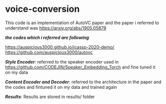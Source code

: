 # voice-conversion

This code is an implementation of AutoVC paper and the paper i referred to understand was
https://arxiv.org/abs/1905.05879


 ***the codes which i referred are following*** 


https://auspicious3000.github.io/icassp-2020-demo/
https://github.com/auspicious3000/autovc


 ***Style Encoder***:
referred to the speaker encoder used in 
https://github.com/CODEJIN/Speaker_Embedding_Torch
and fine tuned it on my data 

***Content Encoder and Decoder***:
referred to the architecture in the paper and the codes and fintuned it on my data and trained again

 ***Results***:
Results are stored in results/ folder


